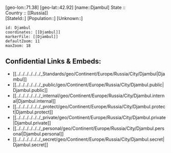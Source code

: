 ﻿---
location: [42.92,71.38] 
mapzoom: [7,12] 
mapmarker: city 
type: City
tags:
- geo/City


SpocWebEntityId: 29821
isDeleted: false
confidential: public

---
[geo-lon::71.38] 
[geo-lat::42.92] 
[name::Djambul] 
State ::  
Country :: [[Russia]]  
[StateId::] 
[Population::] 
[Unknown::] 


```leaflet
id: Djambul
coordinates: [[Djambul]] 
markerFile: [[Djambul]] 
defaultZoom: 11 
maxZoom: 18
```


## Confidential Links & Embeds: 
- [[../../../../../../_Standards/geo/Continent/Europe/Russia/City/Djambul|Djambul]] 
- [[../../../../../../_public/geo/Continent/Europe/Russia/City/Djambul.public|Djambul.public]] 
- [[../../../../../../_internal/geo/Continent/Europe/Russia/City/Djambul.internal|Djambul.internal]] 
- [[../../../../../../_protect/geo/Continent/Europe/Russia/City/Djambul.protect|Djambul.protect]] 
- [[../../../../../../_private/geo/Continent/Europe/Russia/City/Djambul.private|Djambul.private]] 
- [[../../../../../../_personal/geo/Continent/Europe/Russia/City/Djambul.personal|Djambul.personal]] 
- [[../../../../../../_secret/geo/Continent/Europe/Russia/City/Djambul.secret|Djambul.secret]] 

